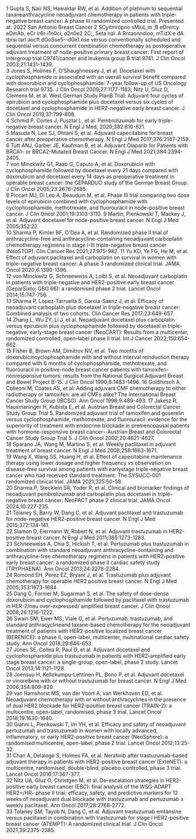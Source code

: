1 Gupta S, Nair NS, Hawaldar RW, et al. Addition of platinum to sequential taxaneanthracycline neoadjuvant chemotherapy in patients with triple-negative breast cancer: A phase III randomized controlled trial. Presented at: 2022 San Antonio Breast Cancer 
2 SCyitmropno sMiuL,m ;B eDrercy eDmAb, eCr ir6r-i1n0ci, o2n0e2 2C;,  Seta nal .A Rntaonndioo, mTizX.e dA tbrsi tarl aocft  dGoSse5--d0e1.nse versus conventionally scheduled and sequential versus concurrent combination chemotherapy as postoperative adjuvant treatment of node-positive primary breast cancer: First report of intergroup trial C9741/cancer and leukemia group B trial 9741. J Clin Oncol 2003;21:1431-1439.   
3 Jones S, Holmes F, O’Shaughnessey J, et al. Docetaxel with cyclophosphamide is associated with an overall survival benefit compared with doxorubicin and  cyclophosphamide: 7-year follow-up of US Oncology Research trial 9735. J Clin Oncol 2009;27:1177-1183; Nitz U, Gluz O, Clemens M, et al. West German Study PlanB Trial: Adjuvant four cycles of epirubicin and cyclophosphamide plus docetaxel versus six cycles of docetaxel and cyclophosphamide in HER2-negative early breast cancer. J Clin Oncol 2019;37:799-808.   
4 Schmid P, Cortes J, Pusztai L, et al. Pembrolizumab for early triple-negative breast cancer. N Engl J Med, 2020;382:810-821.   
5 Masuda N, Lee SJ, Ohtani S, et al. Adjuvant capecitabine for breast cancer after preoperative chemotherapy. N Engl J Med 2017;376:2147-2159.   
6 Tutt ANJ, Garber JE, Kaufman B, et al. Adjuvant Olaparib for Patients with BRCA1- or BRCA2-Mutated Breast Cancer. N Engl J Med 2021;384:2394-2405.   
7 von Minckwitz G1, Raab G, Caputo A, et al. Doxorubicin with cyclophosphamide followed by docetaxel every 21 days compared with doxorubicin and docetaxel every 14 days as preoperative treatment in operable breast cancer: the GEPARDUO study of the German Breast Group. J Clin Oncol 2005;23:2676-2685.   
8 Piccart MJ, Di Leo A, Beauduin M, et al. Phase III trial comparing two dose levels of epirubicin combined with cyclophosphamide with cyclophosphamide, methotrexate, and fluorouracil in node-positive breast cancer. J Clin Oncol 2001;19:3103-3110. 
9 Martin, Pienkowski T, Mackey J, et al. Adjuvant docetaxel for node-positive breast cancer. N Engl J Med 2005;352:22.   
10 Sharma P, Kimler BF, O'Dea A, et al. Randomized phase II trial of anthracycline-free and anthracycline-containing neoadjuvant carboplatin chemotherapy regimens in stage I-III triple-negative breast cancer (NeoSTOP). Clin Cancer Res 2021;27:975-982. 
11 Yu KD, Ye FG, He M, et al. Effect of adjuvant paclitaxel and carboplatin on survival in women with triple-negative breast cancer: A phase 3 randomized clinical trial. JAMA Oncol 2020;6:1390-1396.   
12 von Minckwitz G, Schneeweiss A, Loibl S, et al. Neoadjuvant carboplatin in patients with triple-negative and HER2-positive early breast cancer (GeparSixto; GBG 66): a randomised phase 2 trial. Lancet Oncol 2014;15:747-756.   
13 Sharma P, Lopez-Tarruella S, Garcia-Saenz J, et al. Efficacy of neoadjuvant carboplatin plus docetaxel in triple-negative breast cancer: Combined analysis of two cohorts. Clin Cancer Res 2017;23:649-657.   
14 Zhang L, Wu ZY, Li J, et al. Neoadjuvant docetaxel plus carboplatin versus epirubicin plus cyclophosphamide followed by docetaxel in triple-negative, early-stage breast cancer (NeoCART): Results from a multicenter, randomized controlled, open-label phase II trial. Int J Cancer 2022;150:654-662.   
15 Fisher B, Brown AM, Dimitrov NV, et al. Two months of doxorubicincyclophosphamide with and without interval reinduction therapy compared with 6  months of cyclophosphamide, methotrexate, and fluorouracil in positive-node breast  cancer patients with tamoxifen-nonresponsive tumors: results from the National  Surgical Adjuvant Breast and Bowel Project B-15. J Clin Oncol 1990;8:1483-1496.
16 Goldhirsch A, Colleoni M, Coates AS, et al: Adding adjuvant CMF chemotherapy to  either radiotherapy or tamoxifen: are all CMFs alike? The International Breast Cancer  Study Group (IBCSG). Ann Oncol 1998;9:489-493.
17 Jakesz R, Hausmaninger H, Kubista E, et al. Austrian Breast and Colorectal Cancer Study  Group Trial 5. Randomized adjuvant trial of tamoxifen and goserelin versus cyclophosphamide,  methotrexate, and fluorouracil: evidence for the superiority of treatment with endocrine blockade  in premenopausal patients with hormone-responsive breast cancer--Austrian Breast and  Colorectal Cancer Study Group Trial 5. J Clin Oncol 2002;20:4621-4627.  
18 Sparano JA, Wang M, Martino S, et al. Weekly paclitaxel in adjuvant treatment of breast  cancer. N Engl J Med 2008;258:1663-1671.  
19 Wang X, Wang SS, Huang H, et al. Effect of capecitabine maintenance therapy using lower  dosage and higher frequency vs observation on disease-free survival among patients with earlystage triple-negative breast cancer who had received standard treatment: The SYSUCC-001  randomized clinical trial. JAMA 2021;325:50-58.  
20 Sharma P, Stecklein SR, Yoder R, et al. Clinical and biomarker findings of neoadjuvant  pembrolizumab and carboplatin plus docetaxel in triple-negative breast cancer: NeoPACT phase  2 clinical trial. JAMA Oncol 2024;10:227-235.  
21 Tolaney S, Barry W, Dang C, et al. Adjuvant paclitaxel and trastuzumab for node-negative  HER2-positive breast cancer. N Engl J Med 2015;372:134-141.  
22 Slamon D, Eiermann W, Robert N, et al. Adjuvant trastuzumab in HER2-positive breast cancer.  N Engl J Med 2011;365:1273-1283.  
23 Schneeweiss A, Chia S, Hickish T, et al. Pertuzumab plus trastuzumab in combination with  standard neoadjuvant anthracycline-containing and anthracycline-free chemotherapy regimens  in patients with HER2-positive early breast cancer: a randomized phase II cardiac safety study  (TRYPHAENA). Ann Oncol 2013;24:2278-2284.  
24 Romond EH, Perez EZ, Bryant J, et al. Trastuzumab plus adjuvant chemotherapy for operable  HER2 positive breast cancer. N Engl J Med 2005;353:1673-1684.  
25 Dang C, Fornier M, Sugarman S, et al. The safety of dose-dense doxorubicin and  cyclophosphamide followed by paclitaxel with trastuzumab in HER-2/neu over-expressed/  amplified breast cancer. J Clin Oncol 2008;26:1216-1222.  
26 Swain SM, Ewer MS, Viale G, et al. Pertuzumab, trastuzumab, and standard anthracyclineand taxane-based chemotherapy for the neoadjuvant treatment of patients with HER2-positive  localized breast cancer (BERENICE): a phase II, open-label, multicenter, multinational cardiac  safety study. Ann Oncol 2018;29:646-653.  
27 Jones SE, Collea R, Paul D, et al. Adjuvant docetaxel and cyclophosphamide plus trastuzumab  in patients with HER2-amplified early stage breast cancer: a single-group, open-label, phase 2  study. Lancet Oncol 2013;14:1121-1128.  
28 Joensuu H, Kellokumpu-Lehtinen PL, Bono P, et al. Adjuvant docetaxel or vinorelbine with or  without trastuzumab for breast cancer. N Engl J Med 2006;354:809-820.  
29 van Ramshorst MS, van der Voort A, van Werkhoven ED, et al. Neoadjuvant chemotherapy  with or without anthracyclines in the presence of dual HER2 blockade for HER2-positive  breast cancer (TRAIN-2): a multicentre, open-label, randomised, phase 3 trial. Lancet Oncol  2018;19:1630-1640.  
30 Gianni L, Pienkowski T, Im YH, et al. Efficacy and safety of neoadjuvant pertuzumab and  trastuzumab in women with locally advanced, inflammatory, or early HER2-positive breast  cancer (NeoSphere): a randomised multicentre, open-label, phase 2 trial. Lancet Oncol  2012;13:25-32.  
31 Chan A, Delaloge S, Holmes FA, et al. Neratinib after trastuzumab-based adjuvant therapy in  patients with HER2-positive breast cancer (ExteNET): a multicentre, randomised, double-blind,  placebo-controlled, phase 3 trial. Lancet Oncol 2016;17:367-377.  
32 Nitz UA, Gluz O, Christgen M, et al. De-escalation strategies in HER2-positive early breast  cancer (EBC): final analysis of the WSG-ADAPT HER2+/HR- phase II trial: efficacy, safety, and  predictive markers for 12 weeks of neoadjuvant dual blockade with trastuzumab and pertuzumab  ± weekly paclitaxel. Ann Oncol 2017;28:2768-2772.  
33 Tolaney SM, Tayob N, Dang C, et al. Adjuvant trastuzumab emtansine versus paclitaxel in  combination with trastuzumab for stage I HER2-positive breast cancer (ATEMPT): A randomized  clinical trial. J Clin Oncol 2021;39:2375-2385.